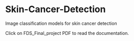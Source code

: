# Skin-Cancer-Detection
Image classification models for skin cancer detection

Click on FDS_Final_project PDF to read the documentation.
